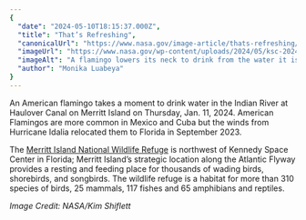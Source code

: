 ```yaml
---
{
  "date": "2024-05-10T18:15:37.000Z",
  "title": "That’s Refreshing",
  "canonicalUrl": "https://www.nasa.gov/image-article/thats-refreshing/",
  "imageUrl": "https://www.nasa.gov/wp-content/uploads/2024/05/ksc-20240111-ph-kls01-0087orig.jpg",
  "imageAlt": "A flamingo lowers its neck to drink from the water it is standing in. Its neck bends like a backwards letter S and its legs are slightly spread apart. The flamingo's body is a rosy pink, with darker pink legs, and a more coral pink color on its neck and wings.",
  "author": "Monika Luabeya"
}
---
```


An American flamingo takes a moment to drink water in the Indian River at Haulover Canal on Merritt Island on Thursday, Jan. 11, 2024. American Flamingos are more common in Mexico and Cuba but the winds from Hurricane Idalia relocated them to Florida in September 2023.

The [Merritt Island National Wildlife Refuge](https://blogs.nasa.gov/earthdaycountdown/2020/03/16/t-37-protecting-wildlife-at-kennedy-space-center/#:~:text=NASA%E2%80%99s%20Kennedy%20Space%20Center%20in%20Florida%20shares%20its,state-listed%20endangered%20and%20threatened%20animal%20and%20plant%20species.) is northwest of Kennedy Space Center in Florida; Merritt Island’s strategic location along the Atlantic Flyway provides a resting and feeding place for thousands of wading birds, shorebirds, and songbirds. The wildlife refuge is a habitat for more than 310 species of birds, 25 mammals, 117 fishes and 65 amphibians and reptiles.

_Image Credit: NASA/Kim Shiflett_
